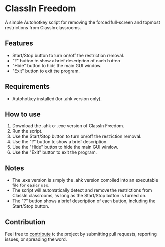 # ClassIn Freedom

A simple Autohotkey script for removing the forced full-screen and topmost restrictions from ClassIn classrooms.

## Features

- Start/Stop button to turn on/off the restriction removal.
- "?" button to show a brief description of each button.
- "Hide" button to hide the main GUI window.
- "Exit" button to exit the program.

## Requirements

- Autohotkey installed (for .ahk version only).

## How to use

1. Download the .ahk or .exe version of ClassIn Freedom.
2. Run the script.
3. Use the Start/Stop button to turn on/off the restriction removal.
4. Use the "?" button to show a brief description.
5. Use the "Hide" button to hide the main GUI window.
6. Use the "Exit" button to exit the program.

## Notes

- The .exe version is simply the .ahk version compiled into an executable file for easier use.
- The script will automatically detect and remove the restrictions from ClassIn classrooms, as long as the Start/Stop button is turned on.
- The "?" button shows a brief description of each button, including the Start/Stop button.

## Contribution

Feel free to [contribute](CONTRIBUTING.md) to the project by submitting pull requests, reporting issues, or spreading the word.
